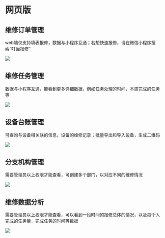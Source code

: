 # 网页版

## 维修订单管理

web端仅支持填表报修，数据与小程序互通；若想快速报修，请在微信小程序搜索“叮当报修”

![](..\.vuepress\public\40f3816adc694af05636bfb0c256e140.png)

## 维修任务管理

数据与小程序互通，能看到更多详细数据，例如任务处理的时间，本周完成的任务等

![](..\.vuepress\public\405e85d2951f28cd4b39a9ce677f1815.png)

## 设备台账管理

可查询与设备相关联的信息，设备的维修记录；批量导出和导入设备，生成二维码

![](..\.vuepress\public\08e1fd8e66e5085f1a462df32100aad4.png)

## 分支机构管理

需要管理员以上权限才能查看，可创建多个部门，以对应不同的维修情况

![](..\.vuepress\public\9aa90d16a2cc16ee241838247ac666ad.png)

## 维修数据分析

需要管理员以上权限才能查看，可以看到一段时间的报修总体的情况，以及每个人完成的任务量，完成任务的时间等数据

![](..\.vuepress\public\6babe9a2e406b620190c392b73a6ed99.png)